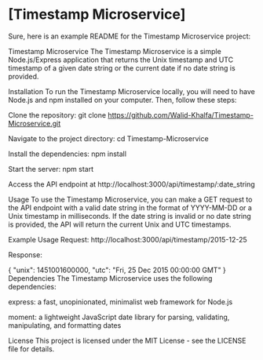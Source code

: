 
# [Timestamp Microservice]
Sure, here is an example README for the Timestamp Microservice project:

Timestamp Microservice
The Timestamp Microservice is a simple Node.js/Express application that returns the Unix timestamp and UTC timestamp of a given date string or the current date if no date string is provided.

Installation
To run the Timestamp Microservice locally, you will need to have Node.js and npm installed on your computer. Then, follow these steps:

Clone the repository: git clone https://github.com/Walid-Khalfa/Timestamp-Microservice.git

Navigate to the project directory: cd Timestamp-Microservice

Install the dependencies: npm install

Start the server: npm start

Access the API endpoint at http://localhost:3000/api/timestamp/:date_string

Usage
To use the Timestamp Microservice, you can make a GET request to the API endpoint with a valid date string in the format of YYYY-MM-DD or a Unix timestamp in milliseconds. If the date string is invalid or no date string is provided, the API will return the current Unix and UTC timestamps.

Example Usage
Request: http://localhost:3000/api/timestamp/2015-12-25

Response:

{
  "unix": 1451001600000,
  "utc": "Fri, 25 Dec 2015 00:00:00 GMT"
}
Dependencies
The Timestamp Microservice uses the following dependencies:

express: a fast, unopinionated, minimalist web framework for Node.js

moment: a lightweight JavaScript date library for parsing, validating, manipulating, and formatting dates

License
This project is licensed under the MIT License - see the LICENSE file for details.

